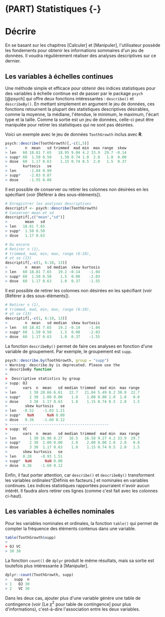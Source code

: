 # (PART) Statistiques {-}

# Décrire

En se basant sur les chapitres [Calculer] et [Manipuler], l'utilisateur possède les fondements pour obtenir les informations sommaires d'un jeu de données. Il voudra régulièrement réaliser des analyses descriptives sur ce dernier. 

## Les variables à échelles continues

Une méthode simple et efficace pour obtenir des indices statistiques pour des variables à échelle continue est de passer par le package `psych` [@psych] qui offre deux fonctions intéressantes : `describe()` et `describeBy()`. En mettant simplement en argument le jeu de données, ces fonctions retournent la plupart des statistiques descriptives désirables, comme la moyenne, la médiane, l'étendue, le minimum, le maximum, l'écart type et la taille. Comme la sortie est un jeu de données, celle-ci peut être manipulée pour retirer les statistiques qui ne sont pas désirées.

Voici un exemple avec le jeu de données `ToothGrowth` inclus avec **R**.


```r
psych::describe(ToothGrowth)[,-c(1,5)]
>        n  mean   sd trimmed  mad min  max range  skew
> len   60 18.81 7.65   18.95 9.04 4.2 33.9  29.7 -0.14
> supp* 60  1.50 0.50    1.50 0.74 1.0  2.0   1.0  0.00
> dose  60  1.17 0.63    1.15 0.74 0.5  2.0   1.5  0.37
>       kurtosis   se
> len      -1.04 0.99
> supp*    -2.03 0.07
> dose     -1.55 0.08
```

Il est possible de conserver ou retirer les colonnes non désirées en les spécifiant (voir [Référer à des sous-éléments]).


```r
# Enregistrer les analyses descriptives
descriptif <- psych::describe(ToothGrowth)
# Conserver mean et sd
descriptif[,c("mean","sd")]
>        mean   sd
> len   18.81 7.65
> supp*  1.50 0.50
> dose   1.17 0.63

# Ou encore
# Retirer n (1), 
# trimmed, mad, min, max, range (6:10),
# et se (13)
descriptif[,-c(1, 6:10, 13)]
>        n  mean   sd median  skew kurtosis
> len   60 18.81 7.65   19.2 -0.14    -1.04
> supp* 60  1.50 0.50    1.5  0.00    -2.03
> dose  60  1.17 0.63    1.0  0.37    -1.55
```

Il est possible de retirer les colonnes non désirées en les spécifiant (voir [Référer à des sous-éléments]).


```r
# Retirer n (1), 
# trimmed, mad, min, max, range (6:10),
# et se (13)
descriptif[,-c(1, 6:10, 13)]
>        n  mean   sd median  skew kurtosis
> len   60 18.81 7.65   19.2 -0.14    -1.04
> supp* 60  1.50 0.50    1.5  0.00    -2.03
> dose  60  1.17 0.63    1.0  0.37    -1.55
```

La fonction `describeBy()` permet de faire ces analyses en fonction d'une variable de groupement. Par exemple, le groupement est `supp`. 


```r
psych::describe.by(ToothGrowth, group = "supp")
> Warning: describe.by is deprecated. Please use the
> describeBy function
> 
>  Descriptive statistics by group 
> supp: OJ
>       vars  n  mean   sd median trimmed  mad min  max range
> len      1 30 20.66 6.61   22.7   21.04 5.49 8.2 30.9  22.7
> supp*    2 30  1.00 0.00    1.0    1.00 0.00 1.0  1.0   0.0
> dose     3 30  1.17 0.63    1.0    1.15 0.74 0.5  2.0   1.5
>        skew kurtosis   se
> len   -0.52    -1.03 1.21
> supp*   NaN      NaN 0.00
> dose   0.36    -1.60 0.12
> --------------------------------------------- 
> supp: VC
>       vars  n  mean   sd median trimmed  mad min  max range
> len      1 30 16.96 8.27   16.5   16.58 9.27 4.2 33.9  29.7
> supp*    2 30  2.00 0.00    2.0    2.00 0.00 2.0  2.0   0.0
> dose     3 30  1.17 0.63    1.0    1.15 0.74 0.5  2.0   1.5
>       skew kurtosis   se
> len   0.28    -0.93 1.51
> supp*  NaN      NaN 0.00
> dose  0.36    -1.60 0.12
```

Enfin, il faut porter attention, car `describe()` et `describeBy()` transforment les variables ordinales^[Définis en facteurs.] et nominales en variables continues. Les indices statistiques rapportées pourraient n'avoir aucun intérêt. Il faudra alors retirer ces lignes (comme c'est fait avec les colonnes ci-haut).

## Les variables à échelles nominales

Pour les variables nominales et ordinales, la fonction `table()` qui permet de compter la fréquence des éléments contenus dans une variable.


```r
table(ToothGrowth$supp)
> 
> OJ VC 
> 30 30
```

La fonction `count()` de `dplyr` produit le même résultats, mais sa sortie est toutefois plus intéressante à [Manipuler].


```r
dplyr::count(ToothGrowth, supp)
>   supp  n
> 1   OJ 30
> 2   VC 30
```

Dans les deux cas, ajouter plus d'une variable génère une table de contingence (voir [Le $\chi^2$ pour table de contingence] pour plus d'informations), c'est-à-dire l'association entre les deux variables.


